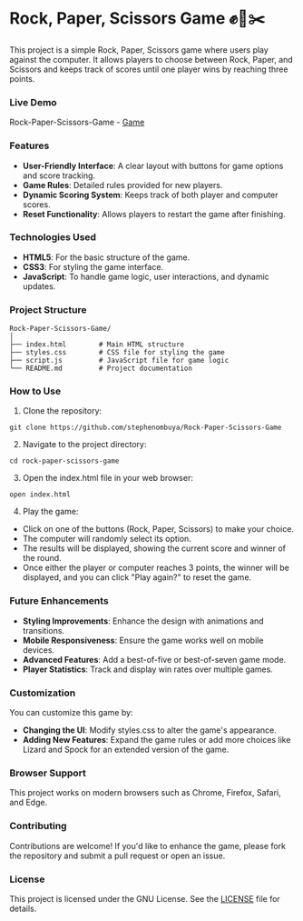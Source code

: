 # **Rock, Paper, Scissors Game ✊📜✂️**
This project is a simple Rock, Paper, Scissors game where users play against the computer. It allows players to choose between Rock, Paper, and Scissors and keeps track of scores until one player wins by reaching three points.



### **Live Demo**
Rock-Paper-Scissors-Game - [Game](https://rockyplay.netlify.app/)



### **Features**
- **User-Friendly Interface**: A clear layout with buttons for game options and score tracking.
- **Game Rules**: Detailed rules provided for new players.
- **Dynamic Scoring System**: Keeps track of both player and computer scores.
- **Reset Functionality**: Allows players to restart the game after finishing.



### **Technologies Used**
- **HTML5**: For the basic structure of the game.
- **CSS3**: For styling the game interface.
- **JavaScript**: To handle game logic, user interactions, and dynamic updates.



### **Project Structure**

```
Rock-Paper-Scissors-Game/
│
├── index.html        # Main HTML structure
├── styles.css        # CSS file for styling the game
├── script.js         # JavaScript file for game logic
└── README.md         # Project documentation
```



### **How to Use**
1. Clone the repository:

```
git clone https://github.com/stephenombuya/Rock-Paper-Scissors-Game
```

2. Navigate to the project directory:

```
cd rock-paper-scissors-game
```

3. Open the index.html file in your web browser:

```
open index.html
```

4. Play the game:

- Click on one of the buttons (Rock, Paper, Scissors) to make your choice.
- The computer will randomly select its option.
- The results will be displayed, showing the current score and winner of the round.
- Once either the player or computer reaches 3 points, the winner will be displayed, and you can click "Play again?" to reset the game.



### **Future Enhancements**
- **Styling Improvements**: Enhance the design with animations and transitions.
- **Mobile Responsiveness**: Ensure the game works well on mobile devices.
- **Advanced Features**: Add a best-of-five or best-of-seven game mode.
- **Player Statistics**: Track and display win rates over multiple games.



### **Customization**
You can customize this game by:

- **Changing the UI**: Modify styles.css to alter the game's appearance.
- **Adding New Features**: Expand the game rules or add more choices like Lizard and Spock for an extended version of the game.



### **Browser Support**
This project works on modern browsers such as Chrome, Firefox, Safari, and Edge.



### **Contributing**
Contributions are welcome! If you'd like to enhance the game, please fork the repository and submit a pull request or open an issue.

### **License**
This project is licensed under the GNU License. See the [LICENSE](https://github.com/stephenombuya/Rock-Paper-Scissors-Game/blob/main/LICENSE) file for details.
